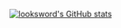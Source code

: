 [![looksword's GitHub stats](https://github-readme-stats.vercel.app/api?username=looksword)](https://github.com/looksword/github-readme-stats)

